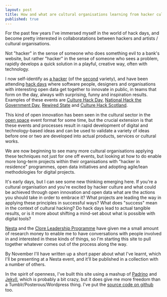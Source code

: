 ```yaml
--- 
layout: post
title: How and what are cultural organisations learning from hacker culture?
published: true
---
```


For the past few years I've immersed myself in the world of hack days, and become pretty interested in collaboratations between hackers and artists / cultural organisations.

Not "hacker" in the sense of someone who does something evil to a bank's website, but rather "hacker" in the sense of someone who sees a problem, rapidly develops a quick solution in a playful, creative way, often with technology.

I now self-identify as [a hacker](http://stef.io/hacks) (of the [second](http://paulgraham.com/gba.html) variety), and have been attending [hack days](http://en.wikipedia.org/wiki/Hackathon) where software people, designers and organisations with interesting open data get together to innovate in public, in teams that form on the day, always with surprising, funny and inspiration results. Examples of these events are [Culture Hack Day](http://culturehack.org.uk), [National Hack the Government Day](http://hacks.rewiredstate.org/events/nhtg12), [Rewired State](http://rewiredstate.org) and [Culture Hack Scotland](http://www.welcometosync.com/hack/).

This kind of open innovation has been seen in the cultural sector in the [open space](http://en.wikipedia.org/wiki/Open-space_meeting) event format for some time, but the crucial extension is that these events and processes result in rapid development of digital and technology-based ideas and can be used to validate a variety of ideas before one or two are developed into actual products, services or cultural works.

We are now beginning to see many more cultural organisations applying these techniques not just for one off events, but looking at how to do enable more long-term projects within their organisations with "hacker in residence" programmes, open data initiatives and adopting agile/lean methodologies for digital projects.

It's early days, but I can see some new thinking emerging here. If you're a cultural organisation and you're excited by hacker culture and what could be achieved through open innovation and open data what are the actions you should take in order to embrace it? What projects are leading the way in applying these principles in successful ways? What does "success" mean in the context of cultural hacking? Do hack days lead to actual tangible results, or is it more about shifting a mind-set about what is possible with digital tools?

[Nesta](http://nesta.org.uk) and the [Clore Leadership Programme](http://cloreleadership.org) have given me a small amount of research money to enable me to have conversations with people involved in and interested in these kinds of things, so I'm starting this site to pull together whatever comes out of the process along the way. 

By November I'll have written up a short paper about what I've learnt, which I'll be presenting at a Nesta event, and it'll be published in a collection with a number of others.

In the spirit of openness, I've built this site using a mashup of [Padrino](http://padrinorb.com) and [Jekyll](http://jekyllrb.com/), which is probably a bit crazy, but it does give me more freedom than a Tumblr/Posterous/Wordpress thing. I've put the [source code on github](http://github.com/stefl/sketchingwithcode) too.